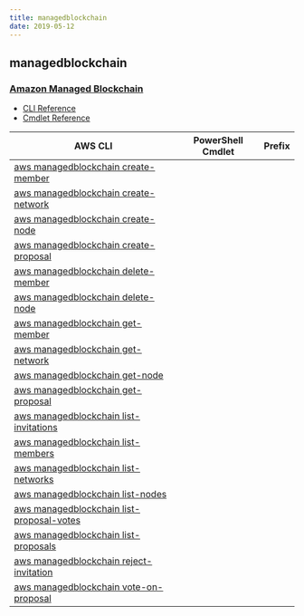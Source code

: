 ```yaml
---
title: managedblockchain
date: 2019-05-12
---
```


## managedblockchain

### [Amazon Managed Blockchain](https://aws.amazon.com/jp/managed-blockchain/)

* [CLI Reference](https://docs.aws.amazon.com/cli/latest/reference/managedblockchain/index.html)
* [Cmdlet Reference]()

|AWS CLI|PowerShell Cmdlet|Prefix|
|----|----|:--:|
|[aws managedblockchain create-member](https://docs.aws.amazon.com/cli/latest/reference/managedblockchain/create-member.html)|||
|[aws managedblockchain create-network](https://docs.aws.amazon.com/cli/latest/reference/managedblockchain/create-network.html)|||
|[aws managedblockchain create-node](https://docs.aws.amazon.com/cli/latest/reference/managedblockchain/create-node.html)|||
|[aws managedblockchain create-proposal](https://docs.aws.amazon.com/cli/latest/reference/managedblockchain/create-proposal.html)|||
|[aws managedblockchain delete-member](https://docs.aws.amazon.com/cli/latest/reference/managedblockchain/delete-member.html)|||
|[aws managedblockchain delete-node](https://docs.aws.amazon.com/cli/latest/reference/managedblockchain/delete-node.html)|||
|[aws managedblockchain get-member](https://docs.aws.amazon.com/cli/latest/reference/managedblockchain/get-member.html)|||
|[aws managedblockchain get-network](https://docs.aws.amazon.com/cli/latest/reference/managedblockchain/get-network.html)|||
|[aws managedblockchain get-node](https://docs.aws.amazon.com/cli/latest/reference/managedblockchain/get-node.html)|||
|[aws managedblockchain get-proposal](https://docs.aws.amazon.com/cli/latest/reference/managedblockchain/get-proposal.html)|||
|[aws managedblockchain list-invitations](https://docs.aws.amazon.com/cli/latest/reference/managedblockchain/list-invitations.html)|||
|[aws managedblockchain list-members](https://docs.aws.amazon.com/cli/latest/reference/managedblockchain/list-members.html)|||
|[aws managedblockchain list-networks](https://docs.aws.amazon.com/cli/latest/reference/managedblockchain/list-networks.html)|||
|[aws managedblockchain list-nodes](https://docs.aws.amazon.com/cli/latest/reference/managedblockchain/list-nodes.html)|||
|[aws managedblockchain list-proposal-votes](https://docs.aws.amazon.com/cli/latest/reference/managedblockchain/list-proposal-votes.html)|||
|[aws managedblockchain list-proposals](https://docs.aws.amazon.com/cli/latest/reference/managedblockchain/list-proposals.html)|||
|[aws managedblockchain reject-invitation](https://docs.aws.amazon.com/cli/latest/reference/managedblockchain/reject-invitation.html)|||
|[aws managedblockchain vote-on-proposal](https://docs.aws.amazon.com/cli/latest/reference/managedblockchain/vote-on-proposal.html)|||

